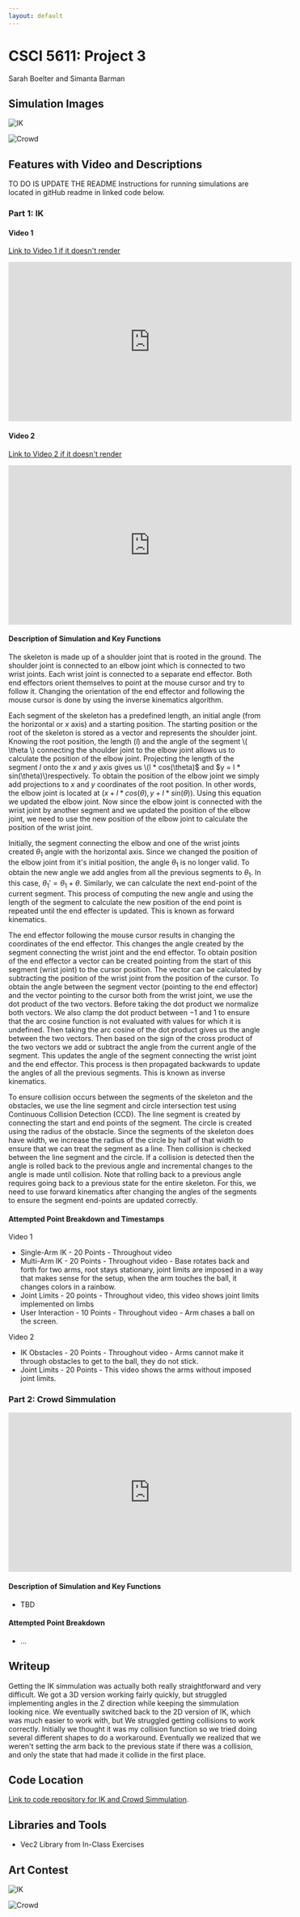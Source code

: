 ```yaml
---
layout: default
---
```

# CSCI 5611: Project 3
Sarah Boelter and Simanta Barman
## Simulation Images
![IK](ArtContest1.png)


![Crowd](ArtContest2.png)


## Features with Video and Descriptions

TO DO IS UPDATE THE README
Instructions for running simulations are located in gitHub readme in linked code below.

### Part 1: IK

#### Video 1
[Link to Video 1 if it doesn't render](https://www.youtube.com/embed/nQbxULdwHLg?si=wxOr16OzgcQNV0X6)
<iframe width="560" height="315" src="https://www.youtube.com/embed/nQbxULdwHLg?si=wxOr16OzgcQNV0X6" title="YouTube video player" frameborder="0" allow="accelerometer; autoplay; clipboard-write; encrypted-media; gyroscope; picture-in-picture; web-share" allowfullscreen></iframe>


#### Video 2
[Link to Video 2 if it doesn't render](https://www.youtube.com/embed/sYhF_HGZLv0?si=WjgDNno71lfsZW9R)
<!-- <iframe width="560" height="315" src="https://www.youtube.com/shorts/WignRsKkIOM" title="YouTube video player" frameborder="0" allow="accelerometer; autoplay; clipboard-write; encrypted-media; gyroscope; picture-in-picture; web-share" allowfullscreen></iframe> -->
<iframe width="560" height="315" src="https://www.youtube.com/embed/sYhF_HGZLv0?si=WjgDNno71lfsZW9R" title="YouTube video player" frameborder="0" allow="accelerometer; autoplay; clipboard-write; encrypted-media; gyroscope; picture-in-picture; web-share" allowfullscreen></iframe>


#### Description of Simulation and Key Functions

The skeleton is made up of a shoulder joint that is rooted in the ground. The shoulder joint is connected to an elbow joint which is connected to two wrist joints. Each wrist joint is connected to a separate end effector. Both end effectors orient themselves to point at the mouse cursor and try to follow it. Changing the orientation of the end effector and following the mouse cursor is done by using the inverse kinematics algorithm.

Each segment of the skeleton has a predefined length, an initial angle (from the horizontal or $x$ axis) and a starting position. The starting position or the root of the skeleton is stored as a vector and represents the shoulder joint. Knowing the root position, the length ($l$) and the angle of the segment \\( \theta \\) connecting the shoulder joint to the elbow joint allows us to calculate the position of the elbow joint. Projecting the length of the segment $l$ onto the $x$ and $y$ axis gives us \\(l * cos(\theta)$ and $y = l * sin(\theta)\\)respectively. To obtain the position of the elbow
joint we simply add projections to $x$ and $y$ coordinates of the root position. In other words, the elbow joint is located at $(x + l * cos(\theta), y + l * sin(\theta))$. Using this equation we updated the elbow joint. Now since the elbow joint is connected with the wrist joint by another segment and we updated the position of the elbow joint, we need to use the new position of the elbow joint to calculate the position of the wrist joint. 

Initially, the segment connecting the elbow and one of the wrist joints created $\theta_1$ angle with the horizontal axis. Since we changed the position of the elbow joint from it's initial position, the angle $\theta_1$ is no longer valid. To obtain the new angle we add angles from all the previous segments to $\theta_1$. In this case, $\theta_1' = \theta_1 + \theta$. Similarly, we
can calculate the next end-point of the current segment. This process of computing the new angle and using the length of the segment to calculate the new position of the end point is repeated until the end effecter is updated. This is known as forward kinematics.

The end effector following the mouse cursor results in changing the coordinates of the end effector. This changes the angle created by the segment connecting the wrist joint and the end effector. To obtain position of the end effector a vector can be created pointing from the start of this segment (wrist joint) to the cursor position. The vector can be calculated by subtracting the position of the wrist joint from the position of the cursor. To obtain the angle between the segment vector (pointing to the end effector) and the vector pointing to the cursor both from the wrist joint, we use the dot product of the two vectors. Before taking the dot product we normalize both vectors. We also clamp the dot product between $-1$ and $1$ to ensure that the arc cosine function is not evaluated with values for which it is undefined. Then taking the arc cosine of the dot product gives us the angle between the two vectors. Then based on the sign of the cross product of the two vectors we add or subtract the angle from the current angle of the segment. This updates the angle of the segment connecting the wrist joint and the end effector. This process is then propagated backwards to update the angles of all the previous segments. This is known as inverse kinematics.

To ensure collision occurs between the segments of the skeleton and the obstacles, we use the line segment and circle intersection test using Continuous Collision Detection (CCD). The line segment is created by connecting the start and end points of the segment. The circle is created using the radius of the obstacle. Since the segments of the skeleton does have width, we increase the radius of the circle by half of that width to ensure that we can treat the segment as a line. Then collision is checked between the line segment and the circle. If a collision is detected then the angle is
rolled back to the previous angle and incremental changes to the angle is made until collision. Note that rolling back to a previous angle requires going back to a previous state for the entire skeleton. For this, we need to use forward kinematics after changing the angles of the segments to ensure the segment end-points are updated correctly.

#### Attempted Point Breakdown and Timestamps

Video 1
* Single-Arm IK - 20 Points - Throughout video
* Multi-Arm IK - 20 Points - Throughout video - Base rotates back and forth for two arms, root stays stationary, joint limits are imposed in a way that makes sense for the setup, when the arm touches the ball, it changes colors in a rainbow.
* Joint Limits - 20 points - Throughout video, this video shows joint limits implemented on limbs
* User Interaction - 10 Points - Throughout video - Arm chases a ball on the screen.

Video 2
* IK Obstacles - 20 Points - Throughout video - Arms cannot make it through obstacles to get to the ball, they do not stick. 
* Joint Limits - 20 Points - This video shows the arms without imposed joint limits.


### Part 2: Crowd Simmulation
<iframe width="560" height="315" src="https://www.youtube.com/embed/Bh0Di3qIXho?si=mqgqybK1UU-5q_sx" title="YouTube video player" frameborder="0" allow="accelerometer; autoplay; clipboard-write; encrypted-media; gyroscope; picture-in-picture; web-share" allowfullscreen></iframe>


#### Description of Simulation and Key Functions
* TBD

#### Attempted Point Breakdown

* ...

## Writeup

Getting the IK simmulation was actually both really straightforward and very difficult.  We got a 3D version working fairly quickly, but struggled implementing angles in the Z direction while keeping the simmulation looking nice.  We eventually switched back to the 2D version of IK, which was much easier to work with, but We struggled getting collisions to work correctly.  Initially we thought it was my collision function so we tried doing several different shapes to do a workaround.  Eventually we realized that we weren't setting the arm back to the previous state if there was a collision, and only the state that had made it collide in the first place. 

## Code Location
[Link to code repository for IK and Crowd Simmulation](https://github.com/seboelter/Project3).

## Libraries and Tools
* Vec2 Library from In-Class Exercises

## Art Contest

![IK](ArtContest1.png)


![Crowd](ArtContest2.png)



